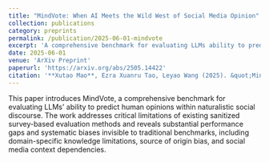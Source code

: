 ```yaml
---
title: "MindVote: When AI Meets the Wild West of Social Media Opinion"
collection: publications
category: preprints
permalink: /publication/2025-06-01-mindvote
excerpt: 'A comprehensive benchmark for evaluating LLMs ability to predict human opinions within naturalistic social discourse.'
date: 2025-06-01
venue: 'ArXiv Preprint'
paperurl: 'https://arxiv.org/abs/2505.14422'
citation: '**Xutao Mao**, Ezra Xuanru Tao, Leyao Wang (2025). &quot;MindVote: When AI Meets the Wild West of Social Media Opinion.&quot; <i>ArXiv Preprint</i>.'
---
```

This paper introduces MindVote, a comprehensive benchmark for evaluating LLMs' ability to predict human opinions within naturalistic social discourse. The work addresses critical limitations of existing sanitized survey-based evaluation methods and reveals substantial performance gaps and systematic biases invisible to traditional benchmarks, including domain-specific knowledge limitations, source of origin bias, and social media context dependencies. 